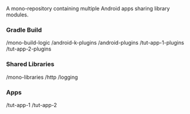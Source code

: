 A mono-repository containing multiple Android apps sharing library modules.

### Gradle Build

/mono-build-logic
 /android-k-plugins
 /android-plugins
 /tut-app-1-plugins
 /tut-app-2-plugins

### Shared Libraries 

/mono-libraries
 /http
 /logging

### Apps

/tut-app-1
/tut-app-2
